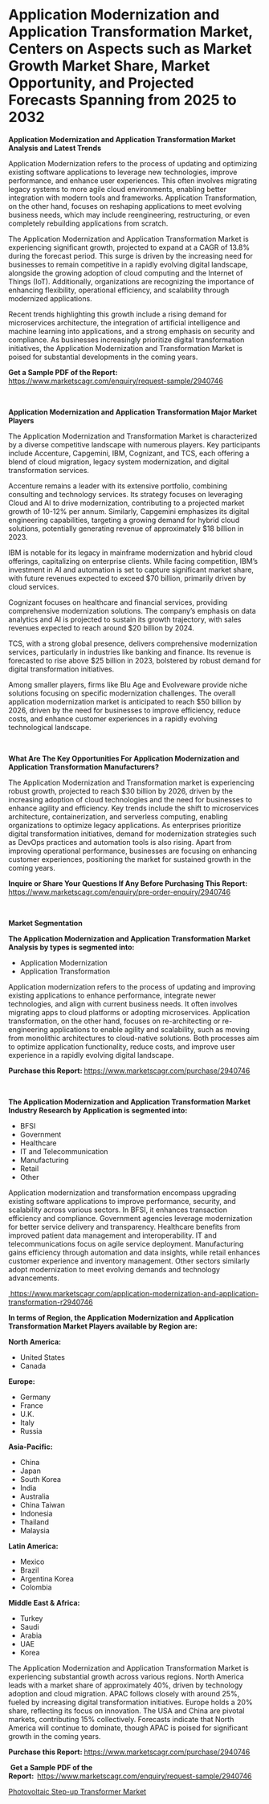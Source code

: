 <p><h1>Application Modernization and Application Transformation Market, Centers on Aspects such as Market Growth Market Share, Market Opportunity, and Projected Forecasts Spanning from 2025 to 2032</h1></p><p><strong>Application Modernization and Application Transformation Market Analysis and Latest Trends</strong></p>
<p><p>Application Modernization refers to the process of updating and optimizing existing software applications to leverage new technologies, improve performance, and enhance user experiences. This often involves migrating legacy systems to more agile cloud environments, enabling better integration with modern tools and frameworks. Application Transformation, on the other hand, focuses on reshaping applications to meet evolving business needs, which may include reengineering, restructuring, or even completely rebuilding applications from scratch. </p><p>The Application Modernization and Application Transformation Market is experiencing significant growth, projected to expand at a CAGR of 13.8% during the forecast period. This surge is driven by the increasing need for businesses to remain competitive in a rapidly evolving digital landscape, alongside the growing adoption of cloud computing and the Internet of Things (IoT). Additionally, organizations are recognizing the importance of enhancing flexibility, operational efficiency, and scalability through modernized applications. </p><p>Recent trends highlighting this growth include a rising demand for microservices architecture, the integration of artificial intelligence and machine learning into applications, and a strong emphasis on security and compliance. As businesses increasingly prioritize digital transformation initiatives, the Application Modernization and Transformation Market is poised for substantial developments in the coming years.</p></p>
<p><strong>Get a Sample PDF of the Report:&nbsp;</strong> <a href="https://www.marketscagr.com/enquiry/request-sample/2940746?utm_campaign=2444&utm_medium=2&utm_source=Github&utm_content=ia&utm_term=15032025&utm_id=application-modernization-and-application-transformation">https://www.marketscagr.com/enquiry/request-sample/2940746</a></p>
<p>&nbsp;</p>
<p><strong>Application Modernization and Application Transformation Major Market Players</strong></p>
<p><p>The Application Modernization and Transformation Market is characterized by a diverse competitive landscape with numerous players. Key participants include Accenture, Capgemini, IBM, Cognizant, and TCS, each offering a blend of cloud migration, legacy system modernization, and digital transformation services.</p><p>Accenture remains a leader with its extensive portfolio, combining consulting and technology services. Its strategy focuses on leveraging Cloud and AI to drive modernization, contributing to a projected market growth of 10-12% per annum. Similarly, Capgemini emphasizes its digital engineering capabilities, targeting a growing demand for hybrid cloud solutions, potentially generating revenue of approximately $18 billion in 2023.</p><p>IBM is notable for its legacy in mainframe modernization and hybrid cloud offerings, capitalizing on enterprise clients. While facing competition, IBM’s investment in AI and automation is set to capture significant market share, with future revenues expected to exceed $70 billion, primarily driven by cloud services.</p><p>Cognizant focuses on healthcare and financial services, providing comprehensive modernization solutions. The company’s emphasis on data analytics and AI is projected to sustain its growth trajectory, with sales revenues expected to reach around $20 billion by 2024.</p><p>TCS, with a strong global presence, delivers comprehensive modernization services, particularly in industries like banking and finance. Its revenue is forecasted to rise above $25 billion in 2023, bolstered by robust demand for digital transformation initiatives.</p><p>Among smaller players, firms like Blu Age and Evolveware provide niche solutions focusing on specific modernization challenges. The overall application modernization market is anticipated to reach $50 billion by 2026, driven by the need for businesses to improve efficiency, reduce costs, and enhance customer experiences in a rapidly evolving technological landscape.</p></p>
<p>&nbsp;</p>
<p><strong>What Are The Key Opportunities For Application Modernization and Application Transformation Manufacturers?</strong></p>
<p><p>The Application Modernization and Transformation market is experiencing robust growth, projected to reach $30 billion by 2026, driven by the increasing adoption of cloud technologies and the need for businesses to enhance agility and efficiency. Key trends include the shift to microservices architecture, containerization, and serverless computing, enabling organizations to optimize legacy applications. As enterprises prioritize digital transformation initiatives, demand for modernization strategies such as DevOps practices and automation tools is also rising. Apart from improving operational performance, businesses are focusing on enhancing customer experiences, positioning the market for sustained growth in the coming years.</p></p>
<p><strong>Inquire or Share Your Questions If Any Before Purchasing This Report:</strong> <a href="https://www.marketscagr.com/enquiry/pre-order-enquiry/2940746?utm_campaign=2444&utm_medium=2&utm_source=Github&utm_content=ia&utm_term=15032025&utm_id=application-modernization-and-application-transformation">https://www.marketscagr.com/enquiry/pre-order-enquiry/2940746</a></p>
<p>&nbsp;</p>
<p><strong>Market Segmentation</strong></p>
<p><strong>The Application Modernization and Application Transformation Market Analysis by types is segmented into:</strong></p>
<p><ul><li>Application Modernization</li><li>Application Transformation</li></ul></p>
<p><p>Application modernization refers to the process of updating and improving existing applications to enhance performance, integrate newer technologies, and align with current business needs. It often involves migrating apps to cloud platforms or adopting microservices. Application transformation, on the other hand, focuses on re-architecting or re-engineering applications to enable agility and scalability, such as moving from monolithic architectures to cloud-native solutions. Both processes aim to optimize application functionality, reduce costs, and improve user experience in a rapidly evolving digital landscape.</p></p>
<p><strong>Purchase this Report:&nbsp;</strong><a href="https://www.marketscagr.com/purchase/2940746?utm_campaign=2444&utm_medium=2&utm_source=Github&utm_content=ia&utm_term=15032025&utm_id=application-modernization-and-application-transformation">https://www.marketscagr.com/purchase/2940746</a></p>
<p>&nbsp;</p>
<p><strong>The Application Modernization and Application Transformation Market Industry Research by Application is segmented into:</strong></p>
<p><ul><li>BFSI</li><li>Government</li><li>Healthcare</li><li>IT and Telecommunication</li><li>Manufacturing</li><li>Retail</li><li>Other</li></ul></p>
<p><p>Application modernization and transformation encompass upgrading existing software applications to improve performance, security, and scalability across various sectors. In BFSI, it enhances transaction efficiency and compliance. Government agencies leverage modernization for better service delivery and transparency. Healthcare benefits from improved patient data management and interoperability. IT and telecommunications focus on agile service deployment. Manufacturing gains efficiency through automation and data insights, while retail enhances customer experience and inventory management. Other sectors similarly adopt modernization to meet evolving demands and technology advancements.</p></p>
<p><a href="https://www.marketscagr.com/application-modernization-and-application-transformation-r2940746?utm_campaign=2444&utm_medium=2&utm_source=Github&utm_content=ia&utm_term=15032025&utm_id=application-modernization-and-application-transformation">&nbsp;https://www.marketscagr.com/application-modernization-and-application-transformation-r2940746</a></p>
<p><strong>In terms of Region, the Application Modernization and Application Transformation Market Players available by Region are:</strong></p>
<p>
    <p> <strong> North America: </strong>
        <ul>
            <li>United States</li>
            <li>Canada</li>
        </ul>
        </p> 
    <p> <strong> Europe: </strong>
        <ul>
            <li>Germany</li>
            <li>France</li>
            <li>U.K.</li>
            <li>Italy</li>
            <li>Russia</li>
        </ul>
        </p> 
    <p> <strong> Asia-Pacific: </strong>
        <ul>
            <li>China</li>
            <li>Japan</li>
            <li>South Korea</li>
            <li>India</li>
            <li>Australia</li>
            <li>China Taiwan</li>
            <li>Indonesia</li>
            <li>Thailand</li>
            <li>Malaysia</li>
        </ul>
        </p> 
    <p> <strong> Latin America: </strong>
        <ul>
            <li>Mexico</li>
            <li>Brazil</li>
            <li>Argentina Korea</li>
            <li>Colombia</li>
        </ul>
        </p> 
    <p> <strong> Middle East & Africa: </strong>
        <ul>
            <li>Turkey</li>
            <li>Saudi</li>
            <li>Arabia</li>
            <li>UAE</li>
            <li>Korea</li>
        </ul>
    </p>
    </p>
<p><p>The Application Modernization and Application Transformation Market is experiencing substantial growth across various regions. North America leads with a market share of approximately 40%, driven by technology adoption and cloud migration. APAC follows closely with around 25%, fueled by increasing digital transformation initiatives. Europe holds a 20% share, reflecting its focus on innovation. The USA and China are pivotal markets, contributing 15% collectively. Forecasts indicate that North America will continue to dominate, though APAC is poised for significant growth in the coming years.</p></p>
<p><strong>Purchase this Report: </strong><a href="https://www.marketscagr.com/purchase/2940746?utm_campaign=2444&utm_medium=2&utm_source=Github&utm_content=ia&utm_term=15032025&utm_id=application-modernization-and-application-transformation">https://www.marketscagr.com/purchase/2940746</a></p>
<p>&nbsp;<strong>Get a Sample PDF of the Report:&nbsp;&nbsp;</strong><a href="https://www.marketscagr.com/enquiry/request-sample/2940746?utm_campaign=2444&utm_medium=2&utm_source=Github&utm_content=ia&utm_term=15032025&utm_id=application-modernization-and-application-transformation">https://www.marketscagr.com/enquiry/request-sample/2940746</a></p>
<p><strong></strong></p>
<p><p><a href="https://github.com/marloy8/Market-Research-Report-List-7/blob/main/photovoltaic-step-up-transformer-market.md?utm_campaign=2444&utm_medium=2&utm_source=Github&utm_content=ia&utm_term=15032025&utm_id=application-modernization-and-application-transformation">Photovoltaic Step-up Transformer Market</a></p></p>